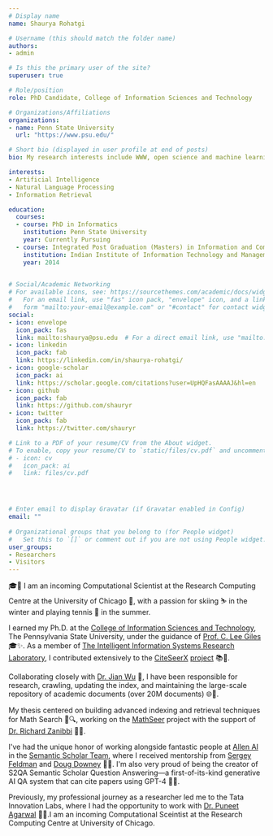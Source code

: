 ```yaml
---
# Display name
name: Shaurya Rohatgi

# Username (this should match the folder name)
authors:
- admin

# Is this the primary user of the site?
superuser: true

# Role/position
role: PhD Candidate, College of Information Sciences and Technology

# Organizations/Affiliations
organizations:
- name: Penn State University
  url: "https://www.psu.edu/"

# Short bio (displayed in user profile at end of posts)
bio: My research interests include WWW, open science and machine learning.

interests:
- Artificial Intelligence
- Natural Language Processing
- Information Retrieval

education:
  courses:
  - course: PhD in Informatics
    institution: Penn State University
    year: Currently Pursuing
  - course: Integrated Post Graduation (Masters) in Information and Communication Technology
    institution: Indian Institute of Information Technology and Management, Gwalior 
    year: 2014
  

# Social/Academic Networking
# For available icons, see: https://sourcethemes.com/academic/docs/widgets/#icons
#   For an email link, use "fas" icon pack, "envelope" icon, and a link in the
#   form "mailto:your-email@example.com" or "#contact" for contact widget.
social:
- icon: envelope
  icon_pack: fas
  link: mailto:shaurya@psu.edu  # For a direct email link, use "mailto:shaurya@psu.edu".
- icon: linkedin
  icon_pack: fab
  link: https://linkedin.com/in/shaurya-rohatgi/
- icon: google-scholar
  icon_pack: ai
  link: https://scholar.google.com/citations?user=UpHQFasAAAAJ&hl=en
- icon: github
  icon_pack: fab
  link: https://github.com/shauryr
- icon: twitter
  icon_pack: fab
  link: https://twitter.com/shauryr

# Link to a PDF of your resume/CV from the About widget.
# To enable, copy your resume/CV to `static/files/cv.pdf` and uncomment the lines below.  
# - icon: cv
#   icon_pack: ai
#   link: files/cv.pdf




# Enter email to display Gravatar (if Gravatar enabled in Config)
email: ""
  
# Organizational groups that you belong to (for People widget)
#   Set this to `[]` or comment out if you are not using People widget.  
user_groups:
- Researchers
- Visitors
---
```


🎓🚀 I am an incoming Computational Scientist at the Research Computing Centre at the University of Chicago 🏫, with a passion for skiing ⛷️ in the winter and playing tennis 🎾 in the summer.

I earned my Ph.D. at the [College of Information Sciences and Technology](https://ist.psu.edu/), The Pennsylvania State University, under the guidance of [Prof. C. Lee Giles](https://clgiles.ist.psu.edu/) 🎓✨. As a member of [The Intelligent Information Systems Research Laboratory](http://iis.ist.psu.edu/), I contributed extensively to the [CiteSeerX](http://citeseerx.ist.psu.edu/index) [project](http://csxstatic.ist.psu.edu/) 📚🔬.

Collaborating closely with [Dr. Jian Wu](https://fanchyna.wixsite.com/jianwu) 🤝, I have been responsible for research, crawling, updating the index, and maintaining the large-scale repository of academic documents (over 20M documents) 🌐🔎.

My thesis centered on building advanced indexing and retrieval techniques for Math Search 🔢🔍, working on the [MathSeer](https://www.cs.rit.edu/~dprl/mathseer/) project with the support of [Dr. Richard Zanibbi](https://www.cs.rit.edu/~rlaz/) 📐🧠.

I've had the unique honor of working alongside fantastic people at [Allen AI](https://allenai.org/) in the [Semantic Scholar Team](https://www.semanticscholar.org/), where I received mentorship from [Sergey Feldman](https://www.data-cowboys.com/) and [Doug Downey](https://users.cs.northwestern.edu/~ddowney/) 🌟🤖. I'm also very proud of being the creator of S2QA Semantic Scholar Question Answering—a first-of-its-kind generative AI QA system that can cite papers using GPT-4 🧩🤯.

Previously, my professional journey as a researcher led me to the Tata Innovation Labs, where I had the opportunity to work with [Dr. Puneet Agarwal](https://www.linkedin.com/in/agarwalpuneet/) 🧪🚀.I am an incoming Computational Sceintist at the Research Computing Centre at University of Chicago. 

